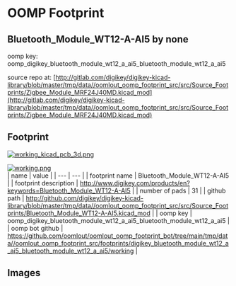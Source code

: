 # OOMP Footprint  
## Bluetooth_Module_WT12-A-AI5  by none  
  
oomp key: oomp_digikey_bluetooth_module_wt12_a_ai5_bluetooth_module_wt12_a_ai5  
  
source repo at: [http://gitlab.com/digikey/digikey-kicad-library/blob/master/tmp/data//oomlout_oomp_footprint_src/src/Source_Footprints/Zigbee_Module_MRF24J40MD.kicad_mod](http://gitlab.com/digikey/digikey-kicad-library/blob/master/tmp/data//oomlout_oomp_footprint_src/src/Source_Footprints/Zigbee_Module_MRF24J40MD.kicad_mod)  
## Footprint  
  
[![working_kicad_pcb_3d.png](working_kicad_pcb_3d_600.png)](working_kicad_pcb_3d.png)  
  
[![working.png](working_600.png)](working.png)  
| name | value | 
| --- | --- | 
| footprint name | Bluetooth_Module_WT12-A-AI5 | 
| footprint description | http://www.digikey.com/products/en?keywords=Bluetooth_Module_WT12-A-AI5 | 
| number of pads | 31 | 
| github path | http://github.com/digikey/digikey-kicad-library/blob/master/tmp/data//oomlout_oomp_footprint_src/src/Source_Footprints/Bluetooth_Module_WT12-A-AI5.kicad_mod | 
| oomp key | oomp_digikey_bluetooth_module_wt12_a_ai5_bluetooth_module_wt12_a_ai5 | 
| oomp bot github | https://github.com/oomlout/oomlout_oomp_footprint_bot/tree/main/tmp/data//oomlout_oomp_footprint_src/footprints/digikey_bluetooth_module_wt12_a_ai5_bluetooth_module_wt12_a_ai5/working | 
## Images  
